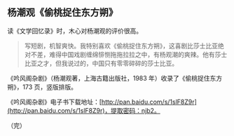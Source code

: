## 杨潮观《偷桃捉住东方朔》

读《文学回忆录》时，木心对杨潮观的评价很高。

> 写短剧，机智爽快。我特别喜欢《偷桃捉住东方朔》，这喜剧比莎士比亚绝对不差，难得中国戏剧缠绵悱恻拖拖拉拉之中，有杨观潮的爽辣。他有莎士比亚之才，但我说过的，中国只有零零碎碎的莎士比亚。

《吟风阁杂剧》（杨潮观著，上海古籍出版社，1983 年）收录了《偷桃捉住东方朔》，173 页，竖版排版。

《吟风阁杂剧》电子书下载地址：[http://pan.baidu.com/s/1slF8Z9r](http://pan.baidu.com/s/1slF8Z9r)，提取密码：njb2。

（完）
